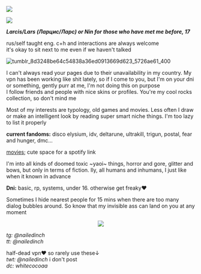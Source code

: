 ![](https://komarev.com/ghpvc/?username=nailedinch)  

![](https://cdn.discordapp.com/attachments/1412431112952741939/1412432737868185742/5.png?ex=68b845fe&is=68b6f47e&hm=91489694ff857a1b638e2128f8af833d4e0f65b5e0dc5a9debaafee298340255&)

***Larcis/Lars (Ларцис/Ларс) or Nin for those who have met me before, 17***

rus/self taught eng.
c+h and interactions are always welcome  
it's okay to sit next to me even if we haven't talked   

![tumblr_8d3248be64c54838a36ed0913669d623_5726ae61_400](https://github.com/user-attachments/assets/8edafce4-18e7-4a70-9c72-e51b608661ec)


I can't always read your pages due to their unavailability in my country. My vpn has been working like shit lately, so if I come to you, but I'm on your dni or something, gently purr at me, I'm not doing this on purpose    
I follow friends and people with nice skins or profiles. You're my cool rocks collection, so don't mind me  

Most of my interests are typology, old games and movies. Less often I draw or make an intelligent look by reading super smart niche things. I'm too lazy to list it properly

**current fandoms:**
disco elysium, idv, deltarune, ultrakill, trigun, postal, fear and hunger, dmc...

[movies](https://boxd.it/81CFL); cute space for a spotify link


I'm into all kinds of doomed toxic ~yaoi~ things, horror and gore, glitter and bows, but only in terms of fiction. Ily, all humans and inhumans, I just like when it known in advance


**Dni:**
basic, rp, systems, under 16. otherwise get freaky♥️

Sometimes I hide nearest people for 15 mins when there are too many dialog bubbles around. So know that my invisible ass can land on you at any moment

<p align="center">
<img src="https://64.media.tumblr.com/97d253a485fcef4706e21d1800e08221/79a6652a6d7925e6-c3/s100x200/f8b43eee8e87a7544215c519238d32e8f7c7b7dc.gifv"/>
</p>
 
*tg: @nailedinch*            
*tt: @nailedinch*    

half-dead vpn❤︎ so rarely use these↓  
*twt: @nailedinch* i don't post                       
*dc: whitecocoaa*  

